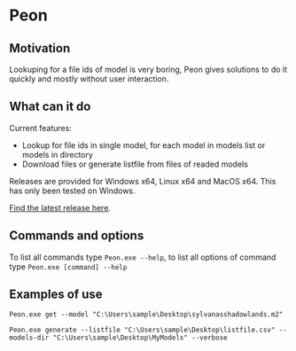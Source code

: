 # Peon
## Motivation
Lookuping for a file ids of model is very boring, Peon gives solutions to do it quickly and mostly without user interaction.

## What can it do
Current features:
- Lookup for file ids in single model, for each model in models list or models in directory 
- Download files or generate listfile from files of readed models

Releases are provided for Windows x64, Linux x64 and MacOS x64. This has only been tested on Windows.

[Find the latest release here](https://github.com/illunix/Peon/releases).

## Commands and options
To list all commands type ```Peon.exe --help```,
to list all options of command type ```Peon.exe [command] --help```

## Examples of use
```
Peon.exe get --model "C:\Users\sample\Desktop\sylvanasshadowlands.m2"
```
```
Peon.exe generate --listfile "C:\Users\sample\Desktop\listfile.csv" --models-dir "C:\Users\sample\Desktop\MyModels" --verbose
```
